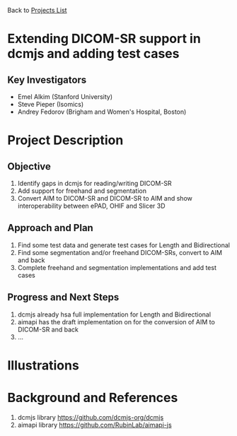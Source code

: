 Back to [Projects List](../../README.md#ProjectsList)

# Extending DICOM-SR support in dcmjs and adding test cases

## Key Investigators

- Emel Alkim (Stanford University)
- Steve Pieper (Isomics)
- Andrey Fedorov (Brigham and Women's Hospital, Boston)

# Project Description

<!-- Add a short paragraph describing the project. -->

## Objective

<!-- Describe here WHAT you would like to achieve (what you will have as end result). -->

1. Identify gaps in dcmjs for reading/writing DICOM-SR
1. Add support for freehand and segmentation
1. Convert AIM to DICOM-SR and DICOM-SR to AIM and show interoperability between ePAD, OHIF and Slicer 3D

## Approach and Plan

<!-- Describe here HOW you would like to achieve the objectives stated above. -->

1. Find some test data and generate test cases for Length and Bidirectional
1. Find some segmentation and/or freehand DICOM-SRs, convert to AIM and back
1. Complete freehand and segmentation implementations and add test cases

## Progress and Next Steps

<!-- Update this section as you make progress, describing of what you have ACTUALLY DONE. If there are specific steps that you could not complete then you can describe them here, too. -->

1. dcmjs already hsa full implementation for Length and Bidirectional
1. aimapi has the draft implementation on for the conversion of AIM to DICOM-SR and back
1. ...

# Illustrations

<!-- Add pictures and links to videos that demonstrate what has been accomplished.
![Description of picture](Example2.jpg)
![Some more images](Example2.jpg)
-->

# Background and References

<!-- If you developed any software, include link to the source code repository. If possible, also add links to sample data, and to any relevant publications. -->
1. dcmjs library https://github.com/dcmjs-org/dcmjs
1. aimapi library https://github.com/RubinLab/aimapi-js
